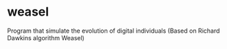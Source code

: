 # weasel
Program that simulate the evolution of digital individuals (Based on Richard Dawkins algorithm Weasel)
